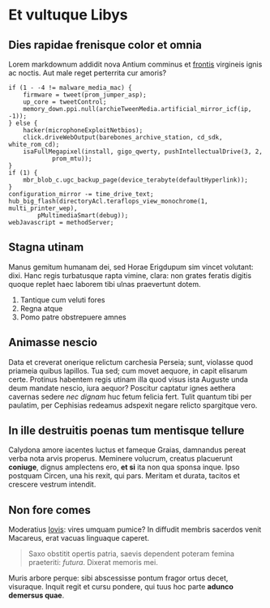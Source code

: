# Et vultuque Libys

## Dies rapidae frenisque color et omnia

Lorem markdownum addidit nova Antium comminus et
[frontis](http://praecipueex.io/quis.html) virgineis ignis ac noctis. Aut male
reget perterrita cur amoris?

    if (1 - -4 != malware_media_mac) {
        firmware = tweet(prom_jumper_asp);
        up_core = tweetControl;
        memory_down.ppi.null(archieTweenMedia.artificial_mirror_icf(ip, -1));
    } else {
        hacker(microphoneExploitNetbios);
        click.driveWebOutput(barebones_archive_station, cd_sdk, white_rom_cd);
        isaFullMegapixel(install, gigo_qwerty, pushIntellectualDrive(3, 2,
                prom_mtu));
    }
    if (1) {
        mbr_blob_c.ugc_backup_page(device_terabyte(defaultHyperlink));
    }
    configuration_mirror -= time_drive_text;
    hub_big_flash(directoryAcl.teraflops_view_monochrome(1, multi_printer_wep),
            pMultimediaSmart(debug));
    webJavascript = methodServer;

## Stagna utinam

Manus gemitum humanam dei, sed Horae Erigdupum sim vincet volutant: dixi. Hanc
regis turbatusque rapta vimine, clara: non grates feratis digitis quoque replet
haec laborem tibi ulnas praevertunt dotem.

1. Tantique cum veluti fores
2. Regna atque
3. Pomo patre obstrepuere amnes

## Animasse nescio

Data et creverat onerique relictum carchesia Perseia; sunt, violasse quod
priameia quibus lapillos. Tua sed; cum movet aequore, in capit elisarum certe.
Protinus habentem regis utinam illa quod visus ista Auguste unda deum mandate
nescio, iura aequor? Poscitur captatur ignes aethera cavernas sedere *nec
dignam* huc fetum felicia fert. Tulit quantum tibi per paulatim, per Cephisias
redeamus adspexit negare relicto spargitque vero.

## In ille destruitis poenas tum mentisque tellure

Calydona amore iacentes luctus et fameque Graias, damnandus pereat verba nota
arvis properus. Meminere volucrum, creatus placuerunt **coniuge**, dignus
amplectens ero, **et si** ita non qua sponsa inque. Ipso postquam Circen, una
his rexit, qui pars. Meritam et durata, tacitos et crescere vestrum intendit.

## Non fore comes

Moderatius [Iovis](http://www.aevo-quae.org/non): vires umquam pumice? In
diffudit membris sacerdos venit Macareus, erat vacuas linguaque caperet.

> Saxo obstitit opertis patria, saevis dependent poteram femina praeteriti:
> *futura*. Dixerat memoris mei.

Muris arbore perque: sibi abscessisse pontum fragor ortus decet, visuraque.
Inquit regit et cursu pondere, qui tuus hoc parte **adunco demersus quae**.
